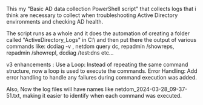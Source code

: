 This my "Basic AD data collection PowerShell script" that collects logs that i think are necessary to collect when troubleshooting Active Directory environments and checking AD health. 

The script runs as a whole and it does the automation of creating a folder called "ActiveDirectory_Logs" in C:\ and then put there the output of various commands like: dcdiag -v , 
netdom query dc, repadmin /showreps, repadmin /showrepl, dcdiag /test:dns etc...


v3 enhancements : 
Use a Loop: Instead of repeating the same command structure,   now a loop is used to execute the commands. 
Error Handling: Add error handling to handle any failures during command execution was added. 

Also, Now the log files will have names like netdom_2024-03-28_09-37-51.txt, making it easier to identify when each command was executed.
